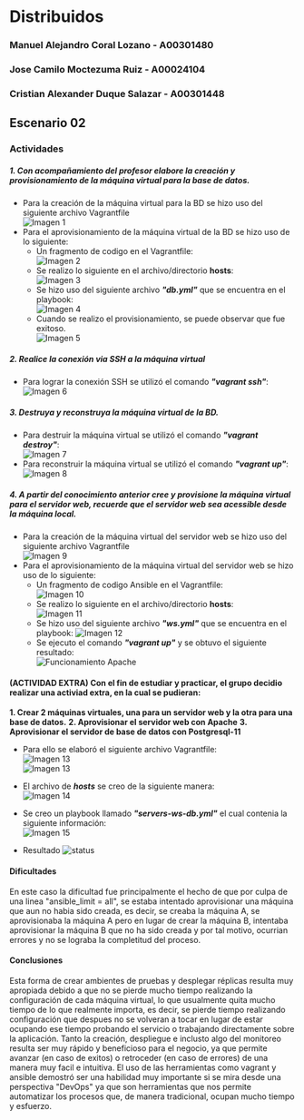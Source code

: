 # Distribuidos

### Manuel Alejandro Coral Lozano - A00301480
### Jose Camilo Moctezuma Ruiz - A00024104
### Cristian Alexander Duque Salazar - A00301448

## Escenario 02  

### Actividades

##### 1. Con acompañamiento del profesor elabore la creación y provisionamiento de la máquina virtual para la base de datos.  

+ Para la creación de la máquina virtual para la BD se hizo uso del siguiente archivo Vagrantfile  
![Imagen 1](https://raw.githubusercontent.com/ManuelCoral1998/Distribuidos-Taller01/master/images/creacion-vm-DB-vagrantfile.PNG)  
+ Para el aprovisionamiento de la máquina virtual de la BD se hizo uso de lo siguiente: 
  * Un fragmento de codigo en el Vagrantfile:  
  ![Imagen 2](https://raw.githubusercontent.com/ManuelCoral1998/Distribuidos-Taller01/master/images/fragmento-ansible-vagrantfile.PNG)
  * Se realizo lo siguiente en el archivo/directorio **hosts**:  
  ![Imagen 3](https://raw.githubusercontent.com/ManuelCoral1998/Distribuidos-Taller01/master/images/hosts.PNG)
  * Se hizo uso del siguiente archivo ***"db.yml"*** que se encuentra en el playbook:  
  ![Imagen 4](https://raw.githubusercontent.com/ManuelCoral1998/Distribuidos-Taller01/master/images/ansible-yml-instalarDB.PNG)  
  * Cuando se realizo el provisionamiento, se puede observar que fue exitoso.  
  ![Imagen 5](https://raw.githubusercontent.com/ManuelCoral1998/Distribuidos-Taller01/master/images/instalacion-db-completa.PNG)  
    
##### 2. Realice la conexión via SSH a la máquina virtual
 
+ Para lograr la conexión SSH se utilizó el comando ***"vagrant ssh"***:  
![Imagen 6](https://raw.githubusercontent.com/ManuelCoral1998/Distribuidos-Taller01/master/images/prueba-ssh-db-instalada.PNG)

##### 3. Destruya y reconstruya la máquina virtual de la BD.

+ Para destruir la máquina virtual se utilizó el comando ***"vagrant destroy"***:  
![Imagen 7](https://raw.githubusercontent.com/ManuelCoral1998/Distribuidos-Taller01/master/images/destroy-vm-db.PNG)
+ Para reconstruir la máquina virtual se utilizó el comando ***"vagrant up"***:
![Imagen 8](https://raw.githubusercontent.com/ManuelCoral1998/Distribuidos-Taller01/master/images/up-vm-db.PNG)

##### 4. A partir del conocimiento anterior cree y provisione la máquina virtual para el servidor web, recuerde que el servidor web sea acessible desde la máquina local.

+ Para la creación de la máquina virtual del servidor web se hizo uso del siguiente archivo Vagrantfile  
![Imagen 9](/taller01/Distribuidos-Taller01-master/images/vagrantfile-vm-ws.PNG)
+ Para el aprovisionamiento de la máquina virtual del servidor web se hizo uso de lo siguiente: 
  * Un fragmento de codigo Ansible en el Vagrantfile:  
  ![Imagen 10](/taller01/Distribuidos-Taller01-master/images/ansible-fragmento-vm-ws.PNG)
  * Se realizo lo siguiente en el archivo/directorio **hosts**:  
  ![Imagen 11](https://raw.githubusercontent.com/ManuelCoral1998/Distribuidos-Taller01/master/images/hosts-ws.PNG)
  * Se hizo uso del siguiente archivo ***"ws.yml"*** que se encuentra en el playbook:
  ![Imagen 12](/taller01/Distribuidos-Taller01-master/images/ansible-ws.PNG)
  * Se ejecuto el comando ***"vagrant up"*** y se obtuvo el siguiente resultado:  
  ![Funcionamiento Apache](/taller01/Distribuidos-Taller01-master/images/prueba-ws.PNG)
#### (ACTIVIDAD EXTRA) Con el fin de estudiar y practicar, el grupo decidio realizar una activiad extra, en la cual se pudieran:
**1. Crear 2 máquinas virtuales, una para un servidor web y la otra para una base de datos.**
**2. Aprovisionar el servidor web con Apache**
**3. Aprovisionar el servidor de base de datos con Postgresql-11**

+ Para ello se elaboró el siguiente archivo Vagrantfile:  
![Imagen 13](/taller01/Distribuidos-Taller01-master/images/actividad-extra.PNG	)  
![Imagen 13](/taller01/Distribuidos-Taller01-master/images/actividad-extra-ansible.PNG)  

+ El archivo de ***hosts*** se creo de la siguiente manera:  
![Imagen 14](/taller01/Distribuidos-Taller01-master/images/hosts-actividad-extra.PNG)  

+ Se creo un playbook llamado ***"servers-ws-db.yml"*** el cual contenia la siguiente información:  
![Imagen 15](/taller01/Distribuidos-Taller01-master/images/yml-actividad-extra.PNG)

+ Resultado
![status](/taller01/Distribuidos-Taller01-master/images/status.PNG)

#### Dificultades  
En este caso la dificultad fue principalmente el hecho de que por culpa de una linea "ansible_limit = all", se estaba intentado aprovisionar una máquina que aun no habia sido creada, es decir, se creaba la máquina A, se aprovisionaba la máquina A pero en lugar de crear la máquina B, intentaba aprovisionar la máquina B que no ha sido creada y por tal motivo, ocurrian errores y no se lograba la completitud del proceso.

#### Conclusiones  
Esta forma de crear ambientes de pruebas y desplegar réplicas resulta muy apropiada debido a que no se pierde mucho tiempo realizando la configuración de cada máquina virtual, lo que usualmente quita mucho tiempo de lo que realmente importa, es decir, se pierde tiempo realizando configuración que despues no se volveran a tocar en lugar de estar ocupando ese tiempo probando el servicio o trabajando directamente sobre la aplicación.
Tanto la creación, despliegue e inclusto algo del monitoreo resulta ser muy rápido y beneficioso para el negocio, ya que permite avanzar (en caso de exitos) o retroceder (en caso de errores) de una manera muy facil e intuitiva.
El uso de las herramientas como vagrant y ansible demostró ser una habilidad muy importante si se mira desde una perspectiva "DevOps" ya que son herramientas que nos permite automatizar los procesos que, de manera tradicional, ocupan mucho tiempo y esfuerzo.
